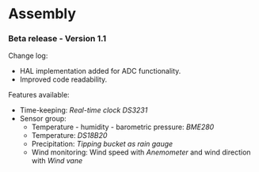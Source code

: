 # Assembly
### Beta release - Version 1.1

Change log:
- HAL implementation added for ADC functionality.
- Improved code readability.

Features available:
- Time-keeping: *Real-time clock DS3231*
- Sensor group: 
  - Temperature - humidity - barometric pressure: *BME280*
  - Temperature: *DS18B20*
  - Precipitation: *Tipping bucket as rain gauge*
  - Wind monitoring: Wind speed with *Anemometer* and wind direction with *Wind vane*
